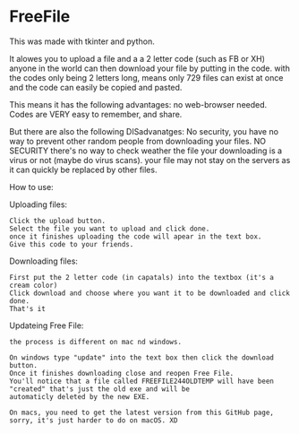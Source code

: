 # FreeFile
This was made with tkinter and python.

It alowes you to upload a file and a a 2 letter code (such as FB or XH) anyone in the world can then download your file by putting in the code.
with the codes only being 2 letters long, means only 729 files can exist at once and the code can easily be copied and pasted.

This means it has the following advantages:
no web-browser needed.
Codes are VERY easy to remember, and share.

But there are also the following DISadvanatges:
No security, you have no way to prevent other random people from downloading your files.
NO SECURITY there's no way to check weather the file your downloading is a virus or not (maybe do virus scans).
your file may not stay on the servers as it can quickly be replaced by other files.


How to use:

  Uploading files:
    
    Click the upload button.
    Select the file you want to upload and click done.
    once it finishes uploading the code will apear in the text box.
    Give this code to your friends.
    
  Downloading files:
    
    First put the 2 letter code (in capatals) into the textbox (it's a cream color)
    Click download and choose where you want it to be downloaded and click done.
    That's it
    
  Updateing Free File:
    
    the process is different on mac nd windows.
    
    On windows type "update" into the text box then click the download button.
    Once it finishes downloading close and reopen Free File.
    You'll notice that a file called FREEFILE244OLDTEMP will have been "created" that's just the old exe and will be
    automaticly deleted by the new EXE.
    
    On macs, you need to get the latest version from this GitHub page, sorry, it's just harder to do on macOS. XD
